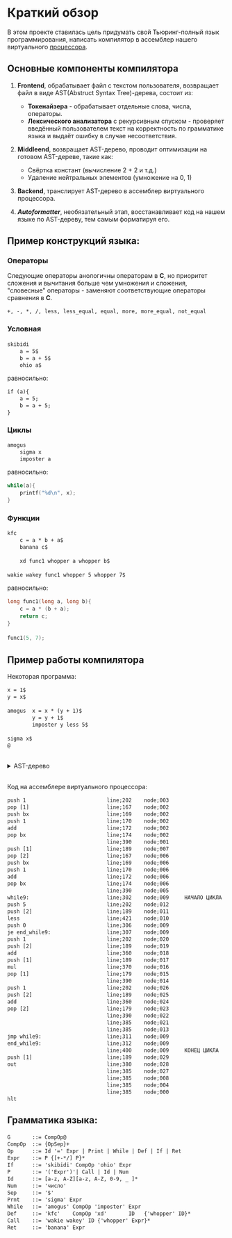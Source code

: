 # Краткий обзор
В этом проекте ставилась цель придумать свой Тьюринг-полный язык программирования, написать компилятор в ассемблер нашего виртуального [процессора](https://github.com/asssh52/processor).

## Основные компоненты компилятора

1. **Frontend**, обрабатывает файл с текстом пользователя, возвращает файл в виде AST(Abstruct Syntax Tree)-дерева, состоит из:
    + **Токенайзера** - обрабатывает отдельные слова, числа, операторы.
    + **Лексического анализатора** с рекурсивным спуском - проверяет введённый пользователем текст на корректность по грамматике языка и выдаёт ошибку в случае несоответствия.
2. **Middleend**, возвращает AST-дерево, проводит оптимизации на готовом AST-дереве, такие как:
    + Свёртка констант (вычисление 2 + 2 и т.д.)
    + Удаление нейтральных элементов (умножение на 0, 1)
3. **Backend**, транслирует AST-дерево в ассемблер виртуального процессора.

4. ***Autoformatter***, необязательный этап, восстанавливает код на нашем языке по AST-дереву, тем самым форматируя его.

## Пример конструкций языка:

### Операторы
Следующие операторы анологичны операторам в **C**, но приоритет сложения и вычитания больше чем умножения и сложения, "словесные" операторы - заменяют соответствующие операторы сравнения в **C**.
```
+, -, *, /, less, less_equal, equal, more, more_equal, not_equal
```

### Условная
```
skibidi
    a = 5$
    b = a + 5$
    ohio a$
```
равносильно:

```с++
if (a){
    a = 5;
    b = a + 5;
}
```

### Циклы

```
amogus
    sigma x
    imposter a
```
равносильно:
```c++
while(a){
    printf("%d\n", x);
}
```
### Функции

```
kfc
    c = a * b + a$
    banana c$

    xd func1 whopper a whopper b$

wakie wakey func1 whopper 5 whopper 7$
```
равносильно:

```c++
long func1(long a, long b){
    c = a * (b + a);
    return c;
}

func1(5, 7);
```

## Пример работы компилятора

Некоторая программа:
```
x = 1$
y = x$

amogus  x = x * (y + 1)$
        y = y + 1$
        imposter y less 5$

sigma x$
@

```

<br>

<details>
<summary>AST-дерево</summary>


```
{OP:";"
	{OP:"="
		{ID:"x"}
		{NUM:"1"}
	}
	{OP:";"
		{OP:"="
			{ID:"y"}
			{ID:"x"}
		}
		{OP:";"
			{OP:"while"
				{OP:"less"
					{ID:"y"}
					{NUM:"5"}
				}
				{OP:";"
					{OP:"="
						{ID:"x"}
						{OP:"*"
							{ID:"x"}
							{OP:"+"
								{ID:"y"}
								{NUM:"1"}
							}
						}
					}
					{OP:";"
						{OP:"="
							{ID:"y"}
							{OP:"+"
								{ID:"y"}
								{NUM:"1"}
							}
						}
					}
				}
			}
			{OP:";"
				{OP:"print"
					{ID:"x"}
				}
			}
		}
	}
}
```

<img src="./readmePNG/rd1.png" width="100%">

</details>
<br>

Код на ассемблере виртуального процессора:
```
push 1                          line;202	node;003
pop [1]                         line;167	node;002
push bx                         line;169	node;002
push 1                          line;170	node;002
add                             line;172	node;002
pop bx                          line;174	node;002
                                line;390	node;001
push [1]                        line;189	node;007
pop [2]                         line;167	node;006
push bx                         line;169	node;006
push 1                          line;170	node;006
add                             line;172	node;006
pop bx                          line;174	node;006
                                line;390	node;005
while9:                         line;302	node;009	 НАЧАЛО ЦИКЛА
push 5                          line;202	node;012
push [2]                        line;189	node;011
less                            line;421	node;010
push 0                          line;306	node;009
je end_while9:                  line;307	node;009
push 1                          line;202	node;020
push [2]                        line;189	node;019
add                             line;360	node;018
push [1]                        line;189	node;017
mul                             line;370	node;016
pop [1]                         line;179	node;015
                                line;390	node;014
push 1                          line;202	node;026
push [2]                        line;189	node;025
add                             line;360	node;024
pop [2]                         line;179	node;023
                                line;390	node;022
                                line;385	node;021
                                line;385	node;013
jmp while9:                     line;311	node;009
end_while9:                     line;312	node;009
                                line;400	node;009	 КОНЕЦ ЦИКЛА
push [1]                        line;189	node;029
out                             line;380	node;028
                                line;385	node;027
                                line;385	node;008
                                line;385	node;004
                                line;385	node;000
hlt

```

## Грамматика языка:

```
G       ::= CompOp@
CompOp  ::= {OpSep}+
Op      ::= Id '=' Expr | Print | While | Def | If | Ret
Expr    ::= P {[+-*/] P}*
If      ::= 'skibidi' CompOp 'ohio' Expr
P       ::= '('Expr')'| Call | Id | Num
Id      ::= [a-z, A-Z][a-z, A-Z, 0-9, _ ]*
Num     ::= 'число'
Sep     ::= '$'
Prnt    ::= 'sigma' Expr
While   ::= 'amogus' CompOp 'imposter' Expr
Def     ::= 'kfc'    CompOp 'xd'       ID   {'whopper' ID}*
Call    ::= 'wakie wakey' ID {'whopper' Expr}*
Ret     ::= 'banana' Expr
```

